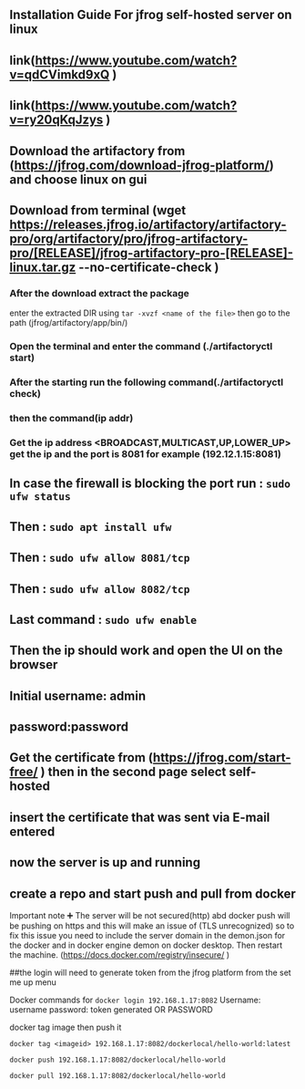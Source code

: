 ## Installation Guide For jfrog self-hosted server on linux

## link(https://www.youtube.com/watch?v=qdCVimkd9xQ )
## link(https://www.youtube.com/watch?v=ry20qKqJzys )

## Download the artifactory from (https://jfrog.com/download-jfrog-platform/) and choose linux on gui 
## Download from terminal (wget https://releases.jfrog.io/artifactory/artifactory-pro/org/artifactory/pro/jfrog-artifactory-pro/[RELEASE]/jfrog-artifactory-pro-[RELEASE]-linux.tar.gz --no-certificate-check )

### After the download extract the package 
enter the extracted DIR 
using ```tar -xvzf <name of the file>```
then go to the path (jfrog/artifactory/app/bin/)

### Open the terminal and enter the command (./artifactoryctl start)

### After the starting run the following command(./artifactoryctl check) 

### then the command(ip addr)

### Get the ip address <BROADCAST,MULTICAST,UP,LOWER_UP> get the ip and the port is 8081 for example (192.12.1.15:8081)

## In case the firewall is blocking the port run : ```sudo ufw status```
## Then : ```sudo apt install ufw```
## Then : ```sudo ufw allow 8081/tcp```
## Then : ```sudo ufw allow 8082/tcp```
## Last command : ```sudo ufw enable ```
## Then the ip should work and open the UI on the browser
## Initial username: admin 
##        password:password
## Get the certificate from (https://jfrog.com/start-free/ ) then in the second page select self-hosted
## insert the certificate that was sent via E-mail entered 
## now the server is up and running 
## create a repo and start push and pull from docker 



Important note ➕
The server will be not secured(http) abd docker push will be pushing on https and this will make an issue of (TLS unrecognized) so to fix this issue you need to include the server domain in the demon.json for the docker and in docker engine demon on docker desktop. Then restart the machine. 
(https://docs.docker.com/registry/insecure/ )

##the login will need to generate token from the jfrog platform from the set me up menu 

Docker commands for
```docker login 192.168.1.17:8082```
Username: username 
password: token generated OR PASSWORD


docker tag image then push it



```
docker tag <imageid> 192.168.1.17:8082/dockerlocal/hello-world:latest
```
```
docker push 192.168.1.17:8082/dockerlocal/hello-world
```
```
docker pull 192.168.1.17:8082/dockerlocal/hello-world
```



